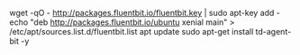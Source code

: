 wget -qO - http://packages.fluentbit.io/fluentbit.key | sudo apt-key add -                          
echo "deb http://packages.fluentbit.io/ubuntu xenial main" > /etc/apt/sources.list.d/fluentbit.list
apt update
sudo apt-get install td-agent-bit -y

